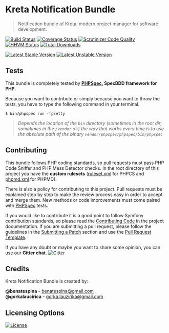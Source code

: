 # Kreta Notification Bundle
> Notification bundle of Kreta: modern project manager for software development.

[![Build Status](https://travis-ci.org/kreta-io/NotificationBundle.svg?branch=master)](https://travis-ci.org/kreta-io/NotificationBundle)
[![Coverage Status](https://img.shields.io/coveralls/kreta-io/NotificationBundle.svg)](https://coveralls.io/r/kreta-io/NotificationBundle)
[![Scrutinizer Code Quality](https://scrutinizer-ci.com/g/kreta-io/NotificationBundle/badges/quality-sNotificationBundle.png?b=master)](https://scrutinizer-ci.com/g/kreta-io/NotificationBundle/?branch=master)
[![HHVM Status](http://hhvm.h4cc.de/badge/kreta/notification-bundle.svg)](http://hhvm.h4cc.de/package/kreta/notification-bundle)
[![Total Downloads](https://poser.pugx.org/kreta/notification-bundle/downloads.svg)](https://packagist.org/packages/kreta/notification-bundle)

[![Latest Stable Version](https://poser.pugx.org/kreta/notification-bundle/v/stable.svg)](https://packagist.org/packages/kreta/notification-bundle)
[![Latest Unstable Version](https://poser.pugx.org/kreta/notification-bundle/v/unstable.svg)](https://packagist.org/packages/kreta/notification-bundle)

Tests
-----

This bundle is completely tested by **[PHPSpec][1], SpecBDD framework for PHP**.

Because you want to contribute or simply because you want to throw the tests, you have to type the following command
in your terminal.

    $ bin/phpspec run -fpretty

>*Depends the location of the `bin` directory (sometimes in the root dir; sometimes in the `/vendor` dir) the way that
works every time is to use the absolute path of the binary `vendor/phpspec/phpspec/bin/phpspec`*

Contributing
------------

This bundle follows PHP coding standards, so pull requests must pass PHP Code Sniffer and PHP Mess Detector
checks. In the root directory of this project you have the **custom rulesets** ([ruleset.xml]() for PHPCS and
[phpmd.xml]() for PHPMD).

There is also a policy for contributing to this project. Pull requests must
be explained step by step to make the review process easy in order to
accept and merge them. New methods or code improvements must come paired with [PHPSpec][1] tests.

If you would like to contribute it is a good point to follow Symfony contribution standards,
so please read the [Contributing Code][2] in the project
documentation. If you are submitting a pull request, please follow the guidelines
in the [Submitting a Patch][3] section and use the [Pull Request Template][4].

If you have any doubt or maybe you want to share some opinion, you can use our **Gitter chat**.
[![Gitter](https://badges.gitter.im/Join%20Chat.svg)](https://gitter.im/kreta-io/kreta?utm_source=badge&utm_medium=badge&utm_campaign=pr-badge&utm_content=badge)

[1]: http://www.phpspec.net/
[2]: http://symfony.com/doc/current/contributing/code/index.html
[3]: http://symfony.com/doc/current/contributing/code/patches.html#check-list
[4]: http://symfony.com/doc/current/contributing/code/patches.html#make-a-pull-request

Credits
-------
Kreta Notification Bundle is created by:
>
**@benatespina** - [benatespina@gmail.com](mailto:benatespina@gmail.com)<br/>
**@gorkalaucirica** - [gorka.lauzirika@gmail.com](mailto:gorka.lauzirika@gmail.com)

Licensing Options
-----------------
[![License](https://poser.pugx.org/kreta/Notification/license.svg)](https://github.com/kreta-io/kreta/blob/master/LICENSE)
